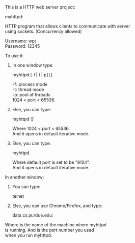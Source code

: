 This is a HTTP web server project:

myhttpd:                                                       
                                                              
HTTP program that allows clients to communicate with server   
using sockets. (Concurrency allowed)                           
                                                              
                                                              
Username: wpt                                                
Password: 12345                                              
                                                
To use it:                                                    
1) In one window type:                                       
                                                            
      myhttpd [-f|-t|-p] [<port>]                            
                                                          
   -f: process mode                                        
   -t: thread mode                                          
   -p: pool of threads                         .             
   1024 < port < 65536.                                      
                                                           
2) Else, you can type:                                      
                                                           
      myhttpd [<port>]                                     
                                                           
   Where 1024 < port < 65536.                               
   And it opens in default iterative mode.                 
                                                             
3) Else, you can type:                                        
                                                           
      myhttpd                                               
                                                          
   Where default port is set to be \"9104\".               
   And it opens in default iterative mode.                 
                                                              
                                                            
                                                            
In another window:                                         
1) You can type:                                             
                                                              
   telnet <host> <port>                                      
                                                              
2) Else, you can use Chrome/Firefox, and type:               
                                                               
   data.cs.purdue.edu: <port>                                
                                                             
Where <host> is the name of the machine where myhttpd         
is running. And <port> is the port number you used             
when you run myhttpd.                                          
